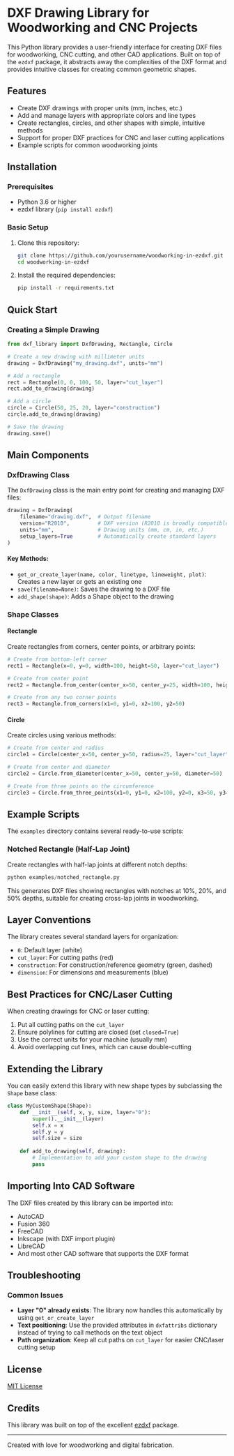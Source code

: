 # DXF Drawing Library for Woodworking and CNC Projects

This Python library provides a user-friendly interface for creating DXF files for woodworking, CNC cutting, and other CAD applications. Built on top of the `ezdxf` package, it abstracts away the complexities of the DXF format and provides intuitive classes for creating common geometric shapes.

## Features

- Create DXF drawings with proper units (mm, inches, etc.)
- Add and manage layers with appropriate colors and line types
- Create rectangles, circles, and other shapes with simple, intuitive methods
- Support for proper DXF practices for CNC and laser cutting applications
- Example scripts for common woodworking joints

## Installation

### Prerequisites

- Python 3.6 or higher
- ezdxf library (`pip install ezdxf`)

### Basic Setup

1. Clone this repository:
   ```bash
   git clone https://github.com/yourusername/woodworking-in-ezdxf.git
   cd woodworking-in-ezdxf
   ```

2. Install the required dependencies:
   ```bash
   pip install -r requirements.txt
   ```

## Quick Start

### Creating a Simple Drawing

```python
from dxf_library import DxfDrawing, Rectangle, Circle

# Create a new drawing with millimeter units
drawing = DxfDrawing("my_drawing.dxf", units="mm")

# Add a rectangle
rect = Rectangle(0, 0, 100, 50, layer="cut_layer")
rect.add_to_drawing(drawing)

# Add a circle
circle = Circle(50, 25, 20, layer="construction")
circle.add_to_drawing(drawing)

# Save the drawing
drawing.save()
```

## Main Components

### DxfDrawing Class

The `DxfDrawing` class is the main entry point for creating and managing DXF files:

```python
drawing = DxfDrawing(
    filename="drawing.dxf",  # Output filename
    version="R2010",         # DXF version (R2010 is broadly compatible)
    units="mm",              # Drawing units (mm, cm, in, etc.)
    setup_layers=True        # Automatically create standard layers
)
```

#### Key Methods:

- `get_or_create_layer(name, color, linetype, lineweight, plot)`: Creates a new layer or gets an existing one
- `save(filename=None)`: Saves the drawing to a DXF file
- `add_shape(shape)`: Adds a Shape object to the drawing

### Shape Classes

#### Rectangle

Create rectangles from corners, center points, or arbitrary points:

```python
# Create from bottom-left corner
rect1 = Rectangle(x=0, y=0, width=100, height=50, layer="cut_layer")

# Create from center point
rect2 = Rectangle.from_center(center_x=50, center_y=25, width=100, height=50)

# Create from any two corner points
rect3 = Rectangle.from_corners(x1=0, y1=0, x2=100, y2=50)
```

#### Circle

Create circles using various methods:

```python
# Create from center and radius
circle1 = Circle(center_x=50, center_y=50, radius=25, layer="cut_layer")

# Create from center and diameter
circle2 = Circle.from_diameter(center_x=50, center_y=50, diameter=50)

# Create from three points on the circumference
circle3 = Circle.from_three_points(x1=0, y1=0, x2=100, y2=0, x3=50, y3=50)
```

## Example Scripts

The `examples` directory contains several ready-to-use scripts:

### Notched Rectangle (Half-Lap Joint)

Create rectangles with half-lap joints at different notch depths:

```python
python examples/notched_rectangle.py
```

This generates DXF files showing rectangles with notches at 10%, 20%, and 50% depths, suitable for creating cross-lap joints in woodworking.

## Layer Conventions

The library creates several standard layers for organization:

- `0`: Default layer (white)
- `cut_layer`: For cutting paths (red)
- `construction`: For construction/reference geometry (green, dashed)
- `dimension`: For dimensions and measurements (blue)

## Best Practices for CNC/Laser Cutting

When creating drawings for CNC or laser cutting:

1. Put all cutting paths on the `cut_layer`
2. Ensure polylines for cutting are closed (set `closed=True`)
3. Use the correct units for your machine (usually mm)
4. Avoid overlapping cut lines, which can cause double-cutting

## Extending the Library

You can easily extend this library with new shape types by subclassing the `Shape` base class:

```python
class MyCustomShape(Shape):
    def __init__(self, x, y, size, layer="0"):
        super().__init__(layer)
        self.x = x
        self.y = y
        self.size = size
    
    def add_to_drawing(self, drawing):
        # Implementation to add your custom shape to the drawing
        pass
```

## Importing Into CAD Software

The DXF files created by this library can be imported into:

- AutoCAD
- Fusion 360
- FreeCAD
- Inkscape (with DXF import plugin)
- LibreCAD
- And most other CAD software that supports the DXF format

## Troubleshooting

### Common Issues

- **Layer "0" already exists**: The library now handles this automatically by using `get_or_create_layer`
- **Text positioning**: Use the provided attributes in `dxfattribs` dictionary instead of trying to call methods on the text object
- **Path organization**: Keep all cut paths on `cut_layer` for easier CNC/laser cutting setup

## License

[MIT License](LICENSE)

## Credits

This library was built on top of the excellent [ezdxf](https://ezdxf.readthedocs.io/) package.

---

Created with love for woodworking and digital fabrication.
